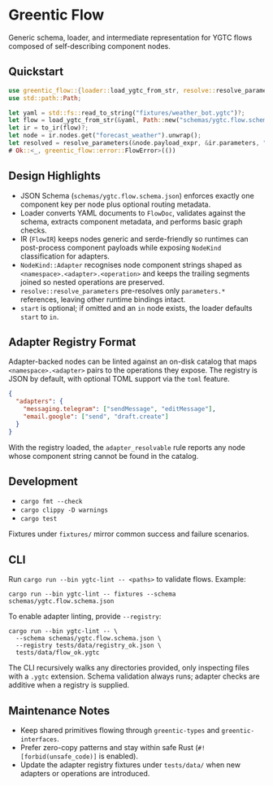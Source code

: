 # Greentic Flow

Generic schema, loader, and intermediate representation for YGTC flows composed of self-describing component nodes.

## Quickstart
```rust
use greentic_flow::{loader::load_ygtc_from_str, resolve::resolve_parameters, to_ir};
use std::path::Path;

let yaml = std::fs::read_to_string("fixtures/weather_bot.ygtc")?;
let flow = load_ygtc_from_str(&yaml, Path::new("schemas/ygtc.flow.schema.json"))?;
let ir = to_ir(flow)?;
let node = ir.nodes.get("forecast_weather").unwrap();
let resolved = resolve_parameters(&node.payload_expr, &ir.parameters, "nodes.forecast_weather")?;
# Ok::<_, greentic_flow::error::FlowError>(())
```

## Design Highlights
- JSON Schema (`schemas/ygtc.flow.schema.json`) enforces exactly one component key per node plus optional routing metadata.
- Loader converts YAML documents to `FlowDoc`, validates against the schema, extracts component metadata, and performs basic graph checks.
- IR (`FlowIR`) keeps nodes generic and serde-friendly so runtimes can post-process component payloads while exposing `NodeKind` classification for adapters.
- `NodeKind::Adapter` recognises node component strings shaped as `<namespace>.<adapter>.<operation>` and keeps the trailing segments joined so nested operations are preserved.
- `resolve::resolve_parameters` pre-resolves only `parameters.*` references, leaving other runtime bindings intact.
- `start` is optional; if omitted and an `in` node exists, the loader defaults `start` to `in`.

## Adapter Registry Format
Adapter-backed nodes can be linted against an on-disk catalog that maps `<namespace>.<adapter>` pairs to the operations they expose. The registry is JSON by default, with optional TOML support via the `toml` feature.

```json
{
  "adapters": {
    "messaging.telegram": ["sendMessage", "editMessage"],
    "email.google": ["send", "draft.create"]
  }
}
```

With the registry loaded, the `adapter_resolvable` rule reports any node whose component string cannot be found in the catalog.

## Development
- `cargo fmt --check`
- `cargo clippy -D warnings`
- `cargo test`

Fixtures under `fixtures/` mirror common success and failure scenarios.

## CLI

Run `cargo run --bin ygtc-lint -- <paths>` to validate flows. Example:

```
cargo run --bin ygtc-lint -- fixtures --schema schemas/ygtc.flow.schema.json
```

To enable adapter linting, provide `--registry`:

```
cargo run --bin ygtc-lint -- \
  --schema schemas/ygtc.flow.schema.json \
  --registry tests/data/registry_ok.json \
  tests/data/flow_ok.ygtc
```

The CLI recursively walks any directories provided, only inspecting files with a `.ygtc` extension. Schema validation always runs; adapter checks are additive when a registry is supplied.

## Maintenance Notes
- Keep shared primitives flowing through `greentic-types` and `greentic-interfaces`.
- Prefer zero-copy patterns and stay within safe Rust (`#![forbid(unsafe_code)]` is enabled).
- Update the adapter registry fixtures under `tests/data/` when new adapters or operations are introduced.
